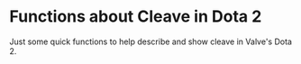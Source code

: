 # Functions about Cleave in Dota 2

Just some quick functions to help describe and show cleave in Valve's Dota
2.
